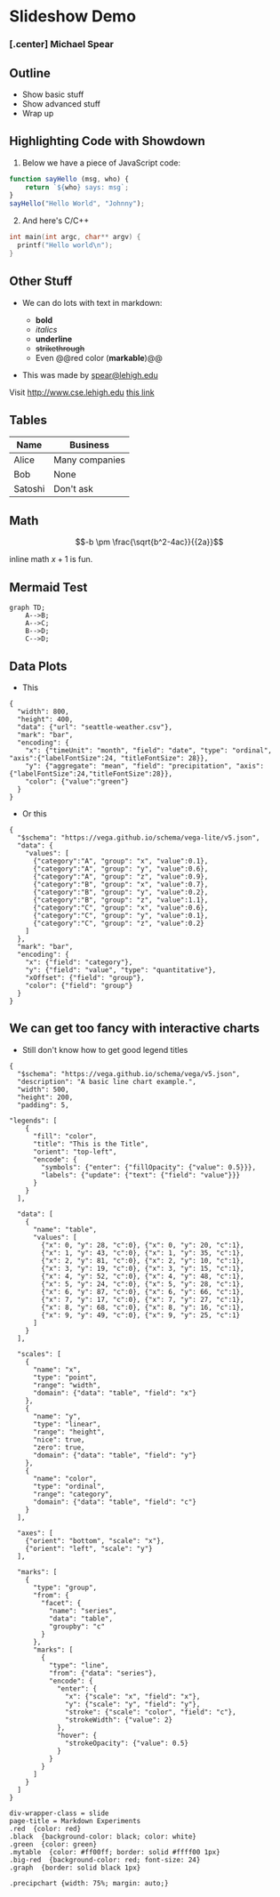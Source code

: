 # Slideshow Demo

### [.center] Michael Spear

## Outline

* Show basic stuff
* Show advanced stuff
* Wrap up

## Highlighting Code with Showdown

1. Below we have a piece of JavaScript code:

```javascript
function sayHello (msg, who) {
    return `${who} says: msg`;
}
sayHello("Hello World", "Johnny");
```

2. And here's C/C++

```c++
int main(int argc, char** argv) {
  printf("Hello world\n");
}
```

## Other Stuff

* We can do lots with text in markdown:
  * **bold**
  * *italics*
  * __underline__
  * ~~strikethrough~~
  * Even @@red color (__markable__)@@

* This was made by <spear@lehigh.edu>

Visit <http://www.cse.lehigh.edu>
[this link](www.cse.lehigh.edu)

## Tables

| Name    | Business       |
| ------- | -------------- |
| Alice   | Many companies |
| Bob     | None           |
| Satoshi | Don't ask      |

## Math

$$-b \pm \frac{\sqrt{b^2-4ac}}{{2a}}$$

inline math $x+1$ is fun.

## Mermaid Test

```mermaid
graph TD;
    A-->B;
    A-->C;
    B-->D;
    C-->D;
```

## Data Plots

* This

```vega
{
  "width": 800,
  "height": 400,
  "data": {"url": "seattle-weather.csv"},
  "mark": "bar",
  "encoding": {
    "x": {"timeUnit": "month", "field": "date", "type": "ordinal", "axis":{"labelFontSize":24, "titleFontSize": 28}},
    "y": {"aggregate": "mean", "field": "precipitation", "axis": {"labelFontSize":24,"titleFontSize":28}},
    "color": {"value":"green"}
  }
}
```

* Or this

```vega
{
  "$schema": "https://vega.github.io/schema/vega-lite/v5.json",
  "data": {
    "values": [
      {"category":"A", "group": "x", "value":0.1},
      {"category":"A", "group": "y", "value":0.6},
      {"category":"A", "group": "z", "value":0.9},
      {"category":"B", "group": "x", "value":0.7},
      {"category":"B", "group": "y", "value":0.2},
      {"category":"B", "group": "z", "value":1.1},
      {"category":"C", "group": "x", "value":0.6},
      {"category":"C", "group": "y", "value":0.1},
      {"category":"C", "group": "z", "value":0.2}
    ]
  },
  "mark": "bar",
  "encoding": {
    "x": {"field": "category"},
    "y": {"field": "value", "type": "quantitative"},
    "xOffset": {"field": "group"},
    "color": {"field": "group"}
  }
}
```

## We can get too fancy with interactive charts

* Still don't know how to get good legend titles

```vega
{
  "$schema": "https://vega.github.io/schema/vega/v5.json",
  "description": "A basic line chart example.",
  "width": 500,
  "height": 200,
  "padding": 5,

"legends": [
    {
      "fill": "color",
      "title": "This is the Title",
      "orient": "top-left",
      "encode": {
        "symbols": {"enter": {"fillOpacity": {"value": 0.5}}},
        "labels": {"update": {"text": {"field": "value"}}}
      }
    }
  ],

  "data": [
    {
      "name": "table",
      "values": [
        {"x": 0, "y": 28, "c":0}, {"x": 0, "y": 20, "c":1},
        {"x": 1, "y": 43, "c":0}, {"x": 1, "y": 35, "c":1},
        {"x": 2, "y": 81, "c":0}, {"x": 2, "y": 10, "c":1},
        {"x": 3, "y": 19, "c":0}, {"x": 3, "y": 15, "c":1},
        {"x": 4, "y": 52, "c":0}, {"x": 4, "y": 48, "c":1},
        {"x": 5, "y": 24, "c":0}, {"x": 5, "y": 28, "c":1},
        {"x": 6, "y": 87, "c":0}, {"x": 6, "y": 66, "c":1},
        {"x": 7, "y": 17, "c":0}, {"x": 7, "y": 27, "c":1},
        {"x": 8, "y": 68, "c":0}, {"x": 8, "y": 16, "c":1},
        {"x": 9, "y": 49, "c":0}, {"x": 9, "y": 25, "c":1}
      ]
    }
  ],

  "scales": [
    {
      "name": "x",
      "type": "point",
      "range": "width",
      "domain": {"data": "table", "field": "x"}
    },
    {
      "name": "y",
      "type": "linear",
      "range": "height",
      "nice": true,
      "zero": true,
      "domain": {"data": "table", "field": "y"}
    },
    {
      "name": "color",
      "type": "ordinal",
      "range": "category",
      "domain": {"data": "table", "field": "c"}
    }
  ],

  "axes": [
    {"orient": "bottom", "scale": "x"},
    {"orient": "left", "scale": "y"}
  ],

  "marks": [
    {
      "type": "group",
      "from": {
        "facet": {
          "name": "series",
          "data": "table",
          "groupby": "c"
        }
      },
      "marks": [
        {
          "type": "line",
          "from": {"data": "series"},
          "encode": {
            "enter": {
              "x": {"scale": "x", "field": "x"},
              "y": {"scale": "y", "field": "y"},
              "stroke": {"scale": "color", "field": "c"},
              "strokeWidth": {"value": 2}
            },
            "hover": {
              "strokeOpacity": {"value": 0.5}
            }
          }
        }
      ]
    }
  ]
}
```

```md-config
div-wrapper-class = slide
page-title = Markdown Experiments
.red  {color: red}
.black  {background-color: black; color: white}
.green  {color: green}
.mytable  {color: #ff00ff; border: solid #ffff00 1px}
.big-red  {background-color: red; font-size: 24}
.graph  {border: solid black 1px}

.precipchart {width: 75%; margin: auto;}

```
